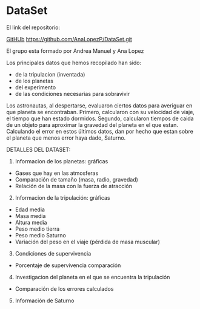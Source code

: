 # DataSet

El link del repositorio:

[GitHUb](https://github.com/AnaLopezP/DataSet.git)
https://github.com/AnaLopezP/DataSet.git

El grupo esta formado por Andrea Manuel y Ana Lopez



Los principales datos que hemos recopilado han sido:
- de la tripulacion (inventada)
- de los planetas
- del experimento
- de las condiciones necesarias para sobravivir

Los astronautas, al despertarse, evaluaron ciertos datos para averiguar en que planeta se encontraban. Primero, calcularon con su velocidad de viaje, el tiempo que han estado dormidos. Segundo, calcularon tiempos de caida de un objeto para aproximar la gravedad del planeta en el que estan. Calculando el error en estos últimos datos, dan por hecho que estan sobre el planeta que menos error haya dado, Saturno.

DETALLES DEL DATASET:

1) Informacion de los planetas: gráficas
  - Gases que hay en las atmosferas
  - Comparación de tamaño (masa, radio, gravedad)
  - Relación de la masa con la fuerza de atracción

2) Informacion de la tripulación: gráficas
  - Edad media
  - Masa media
  - Altura media
  - Peso medio tierra
  - Peso medio Saturno
  - Variación del peso en el viaje (pérdida de masa muscular)
  
3) Condiciones de supervivencia
  - Porcentaje de supervivencia comparación

4) Investigacion del planeta en el que se encuentra la tripulación
  - Comparación de los errores calculados

5) Información de Saturno
  
